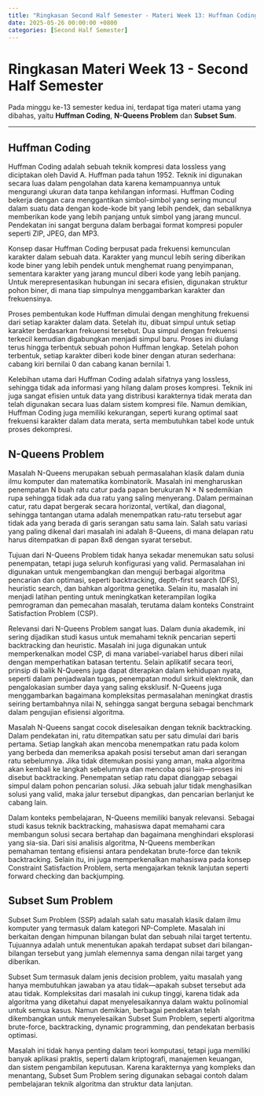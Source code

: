 ```yaml
---
title: "Ringkasan Second Half Semester - Materi Week 13: Huffman Coding, N-Queens Problem dan Subset Sum"
date: 2025-05-26 00:00:00 +0800
categories: [Second Half Semester]
---
```


# Ringkasan Materi Week 13 - Second Half Semester
Pada minggu ke-13 semester kedua ini, terdapat tiga materi utama yang dibahas, yaitu **Huffman Coding**, **N-Queens Problem** dan **Subset Sum**. 

---

## Huffman Coding

Huffman Coding adalah sebuah teknik kompresi data lossless yang diciptakan oleh David A. Huffman pada tahun 1952. Teknik ini digunakan secara luas dalam pengolahan data karena kemampuannya untuk mengurangi ukuran data tanpa kehilangan informasi. Huffman Coding bekerja dengan cara menggantikan simbol-simbol yang sering muncul dalam suatu data dengan kode-kode bit yang lebih pendek, dan sebaliknya memberikan kode yang lebih panjang untuk simbol yang jarang muncul. Pendekatan ini sangat berguna dalam berbagai format kompresi populer seperti ZIP, JPEG, dan MP3.

Konsep dasar Huffman Coding berpusat pada frekuensi kemunculan karakter dalam sebuah data. Karakter yang muncul lebih sering diberikan kode biner yang lebih pendek untuk menghemat ruang penyimpanan, sementara karakter yang jarang muncul diberi kode yang lebih panjang. Untuk merepresentasikan hubungan ini secara efisien, digunakan struktur pohon biner, di mana tiap simpulnya menggambarkan karakter dan frekuensinya.

Proses pembentukan kode Huffman dimulai dengan menghitung frekuensi dari setiap karakter dalam data. Setelah itu, dibuat simpul untuk setiap karakter berdasarkan frekuensi tersebut. Dua simpul dengan frekuensi terkecil kemudian digabungkan menjadi simpul baru. Proses ini diulang terus hingga terbentuk sebuah pohon Huffman lengkap. Setelah pohon terbentuk, setiap karakter diberi kode biner dengan aturan sederhana: cabang kiri bernilai 0 dan cabang kanan bernilai 1.

Kelebihan utama dari Huffman Coding adalah sifatnya yang lossless, sehingga tidak ada informasi yang hilang dalam proses kompresi. Teknik ini juga sangat efisien untuk data yang distribusi karakternya tidak merata dan telah digunakan secara luas dalam sistem kompresi file. Namun demikian, Huffman Coding juga memiliki kekurangan, seperti kurang optimal saat frekuensi karakter dalam data merata, serta membutuhkan tabel kode untuk proses dekompresi.

## N-Queens Problem

Masalah N-Queens merupakan sebuah permasalahan klasik dalam dunia ilmu komputer dan matematika kombinatorik. Masalah ini mengharuskan penempatan N buah ratu catur pada papan berukuran N × N sedemikian rupa sehingga tidak ada dua ratu yang saling menyerang. Dalam permainan catur, ratu dapat bergerak secara horizontal, vertikal, dan diagonal, sehingga tantangan utama adalah menempatkan ratu-ratu tersebut agar tidak ada yang berada di garis serangan satu sama lain. Salah satu variasi yang paling dikenal dari masalah ini adalah 8-Queens, di mana delapan ratu harus ditempatkan di papan 8x8 dengan syarat tersebut.

Tujuan dari N-Queens Problem tidak hanya sekadar menemukan satu solusi penempatan, tetapi juga seluruh konfigurasi yang valid. Permasalahan ini digunakan untuk mengembangkan dan menguji berbagai algoritma pencarian dan optimasi, seperti backtracking, depth-first search (DFS), heuristic search, dan bahkan algoritma genetika. Selain itu, masalah ini menjadi latihan penting untuk meningkatkan keterampilan logika pemrograman dan pemecahan masalah, terutama dalam konteks Constraint Satisfaction Problem (CSP).

Relevansi dari N-Queens Problem sangat luas. Dalam dunia akademik, ini sering dijadikan studi kasus untuk memahami teknik pencarian seperti backtracking dan heuristic. Masalah ini juga digunakan untuk memperkenalkan model CSP, di mana variabel-variabel harus diberi nilai dengan memperhatikan batasan tertentu. Selain aplikatif secara teori, prinsip di balik N-Queens juga dapat diterapkan dalam kehidupan nyata, seperti dalam penjadwalan tugas, penempatan modul sirkuit elektronik, dan pengalokasian sumber daya yang saling eksklusif. N-Queens juga menggambarkan bagaimana kompleksitas permasalahan meningkat drastis seiring bertambahnya nilai N, sehingga sangat berguna sebagai benchmark dalam pengujian efisiensi algoritma.

Masalah N-Queens sangat cocok diselesaikan dengan teknik backtracking. Dalam pendekatan ini, ratu ditempatkan satu per satu dimulai dari baris pertama. Setiap langkah akan mencoba menempatkan ratu pada kolom yang berbeda dan memeriksa apakah posisi tersebut aman dari serangan ratu sebelumnya. Jika tidak ditemukan posisi yang aman, maka algoritma akan kembali ke langkah sebelumnya dan mencoba opsi lain—proses ini disebut backtracking. Penempatan setiap ratu dapat dianggap sebagai simpul dalam pohon pencarian solusi. Jika sebuah jalur tidak menghasilkan solusi yang valid, maka jalur tersebut dipangkas, dan pencarian berlanjut ke cabang lain.

Dalam konteks pembelajaran, N-Queens memiliki banyak relevansi. Sebagai studi kasus teknik backtracking, mahasiswa dapat memahami cara membangun solusi secara bertahap dan bagaimana menghindari eksplorasi yang sia-sia. Dari sisi analisis algoritma, N-Queens memberikan pemahaman tentang efisiensi antara pendekatan brute-force dan teknik backtracking. Selain itu, ini juga memperkenalkan mahasiswa pada konsep Constraint Satisfaction Problem, serta mengajarkan teknik lanjutan seperti forward checking dan backjumping.

## Subset Sum Problem

Subset Sum Problem (SSP) adalah salah satu masalah klasik dalam ilmu komputer yang termasuk dalam kategori NP-Complete. Masalah ini berkaitan dengan himpunan bilangan bulat dan sebuah nilai target tertentu. Tujuannya adalah untuk menentukan apakah terdapat subset dari bilangan-bilangan tersebut yang jumlah elemennya sama dengan nilai target yang diberikan.

Subset Sum termasuk dalam jenis decision problem, yaitu masalah yang hanya membutuhkan jawaban ya atau tidak—apakah subset tersebut ada atau tidak. Kompleksitas dari masalah ini cukup tinggi, karena tidak ada algoritma yang diketahui dapat menyelesaikannya dalam waktu polinomial untuk semua kasus. Namun demikian, berbagai pendekatan telah dikembangkan untuk menyelesaikan Subset Sum Problem, seperti algoritma brute-force, backtracking, dynamic programming, dan pendekatan berbasis optimasi.

Masalah ini tidak hanya penting dalam teori komputasi, tetapi juga memiliki banyak aplikasi praktis, seperti dalam kriptografi, manajemen keuangan, dan sistem pengambilan keputusan. Karena karakternya yang kompleks dan menantang, Subset Sum Problem sering digunakan sebagai contoh dalam pembelajaran teknik algoritma dan struktur data lanjutan.
